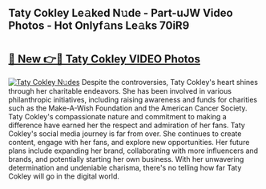 ## Taty Cokley Le𝚊ked N𝚞de - Part-uJW Video Photos - Hot Onlyf𝚊ns Le𝚊ks 70iR9

# <h2><a href="http://ab41080.deff.icu/?id=Taty+Cokley">🔗 New 👉🔴 Taty Cokley VIDEO Photos</a></h2>

[![Taty Cokley N𝚞des](https://i.imgur.com/rIISA9y.gif)](http://ab41080.deff.icu/?id=Taty+Cokley)
Despite the controversies, Taty Cokley's heart shines through her charitable endeavors. She has been involved in various philanthropic initiatives, including raising awareness and funds for charities such as the Make-A-Wish Foundation and the American Cancer Society. Taty Cokley's compassionate nature and commitment to making a difference have earned her the respect and admiration of her fans. Taty Cokley's social media journey is far from over. She continues to create content, engage with her fans, and explore new opportunities. Her future plans include expanding her brand, collaborating with more influencers and brands, and potentially starting her own business. With her unwavering determination and undeniable charisma, there's no telling how far Taty Cokley will go in the digital world.
